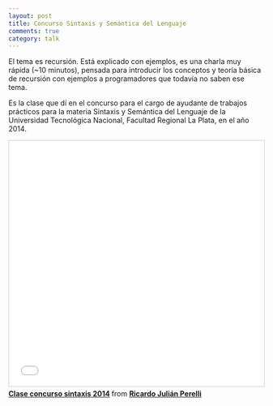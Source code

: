 ```yaml
---
layout: post
title: Concurso Sintaxis y Semántica del Lenguaje
comments: true
category: talk
---
```


El tema es recursión. Está explicado con ejemplos, es una charla muy rápida (~10 minutos), pensada para introducir los conceptos y teoría básica de recursión con ejemplos a programadores que todavía no saben ese tema.

Es la clase que dí en el concurso para el cargo de ayudante de trabajos prácticos para la materia Sintaxis y Semántica del Lenguaje de la Universidad Tecnológica Nacional, Facultad Regional La Plata, en el año 2014.

<iframe src="//www.slideshare.net/slideshow/embed_code/key/e2bDpbBWpFMO27" width="595" height="485" frameborder="0" marginwidth="0" marginheight="0" scrolling="no" style="border:1px solid #CCC; border-width:1px; margin-bottom:5px; max-width: 100%;" allowfullscreen> </iframe> <div style="margin-bottom:5px"> <strong> <a href="//www.slideshare.net/RicardoJulinPerelli/clase-concurso-sintaxis-2014" title="Clase concurso sintaxis 2014" target="_blank">Clase concurso sintaxis 2014</a> </strong> from <strong><a target="_blank" href="//www.slideshare.net/RicardoJulinPerelli">Ricardo Julián Perelli</a></strong> </div>